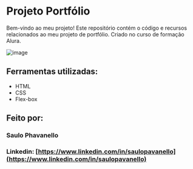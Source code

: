 # Projeto Portfólio

Bem-vindo ao meu projeto! Este repositório contém o código e recursos relacionados ao meu projeto de portfólio. Criado no curso de formação Alura.

![image](https://github.com/MxSGameJPS/portifolio/blob/main/assets/Inicial.png)

## Ferramentas utilizadas:

* HTML
* CSS
* Flex-box

## Feito por:

### Saulo Phavanello

### Linkedin: [https://www.linkedin.com/in/saulopavanello](https://www.linkedin.com/in/saulopavanello)
